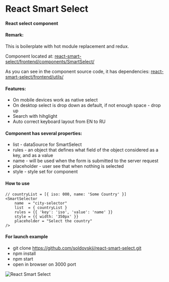 # React Smart Select
#### React select component

#### Remark:
This is boilerplate with hot module replacement and redux.

Component located at:
[react-smart-select/frontend/components/SmartSelect/](https://github.com/soldovskij/react-smart-select/tree/master/frontend/components/SmartSelect)

As you can see in the component source code, it has dependencies:
[react-smart-select/frontend/utils/](https://github.com/soldovskij/react-smart-select/tree/master/frontend/utils)


#### Features:
- On mobile devices work as native select
- On desktop select is drop down as default, if not enough space - drop up
- Search with hihglight
- Auto correct keyboard layout from EN to RU
 
#### Component has several properties:
- list - dataSource for SmartSelect 
- rules - an object that defines what field of the object considered as a key, and as a value
- name - will be used when the form is submitted to the server request
- placeholder - user see that when nothing is selected
- style - style set for component 

#### How to use
    // countryList = [{ iso: 000, name: 'Some Country' }]
    <SmartSelector
        name  = "city-selector"
        list  = { countryList }
        rules = {{ 'key': 'iso', 'value': 'name' }}
        style = {{ width: '350px' }}
        placeholder = "Select the country"
    />
    
#### For launch example
- git clone https://github.com/soldovskij/react-smart-select.git
- npm install
- npm start
- open in browser on 3000 port

![React Smart Select](https://image.ibb.co/jEfFVa/react_smart_select.png)
